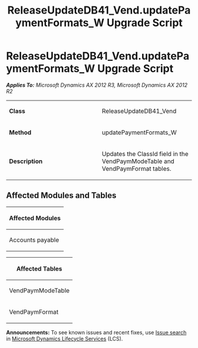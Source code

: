 ﻿---
title: ReleaseUpdateDB41_Vend.updatePaymentFormats_W Upgrade Script
TOCTitle: ReleaseUpdateDB41_Vend.updatePaymentFormats_W Upgrade Script
ms:assetid: b54b1951-7218-3efd-b4a9-d0dd0504fbc4
ms:mtpsurl: https://msdn.microsoft.com/en-us/library/JJ736981(v=AX.60)
ms:contentKeyID: 49710665
ms.date: 05/18/2015
mtps_version: v=AX.60
---

# ReleaseUpdateDB41\_Vend.updatePaymentFormats\_W Upgrade Script 


_**Applies To:** Microsoft Dynamics AX 2012 R3, Microsoft Dynamics AX 2012 R2_

<table>
<colgroup>
<col style="width: 50%" />
<col style="width: 50%" />
</colgroup>
<tbody>
<tr class="odd">
<td><p><strong>Class</strong></p></td>
<td><p>ReleaseUpdateDB41_Vend</p></td>
</tr>
<tr class="even">
<td><p><strong>Method</strong></p></td>
<td><p>updatePaymentFormats_W</p></td>
</tr>
<tr class="odd">
<td><p><strong>Description</strong></p></td>
<td><p>Updates the ClassId field in the VendPaymModeTable and VendPaymFormat tables.</p></td>
</tr>
</tbody>
</table>


## Affected Modules and Tables

<table>
<colgroup>
<col style="width: 100%" />
</colgroup>
<thead>
<tr class="header">
<th><p>Affected Modules</p></th>
</tr>
</thead>
<tbody>
<tr class="odd">
<td><p>Accounts payable</p></td>
</tr>
</tbody>
</table>


<table>
<colgroup>
<col style="width: 100%" />
</colgroup>
<thead>
<tr class="header">
<th><p>Affected Tables</p></th>
</tr>
</thead>
<tbody>
<tr class="odd">
<td><p>VendPaymModeTable</p></td>
</tr>
<tr class="even">
<td><p>VendPaymFormat</p></td>
</tr>
</tbody>
</table>

  
**Announcements:** To see known issues and recent fixes, use [Issue search](http://go.microsoft.com/fwlink/?linkid=389258) in [Microsoft Dynamics Lifecycle Services](http://go.microsoft.com/fwlink/?linkid=306505) (LCS).

